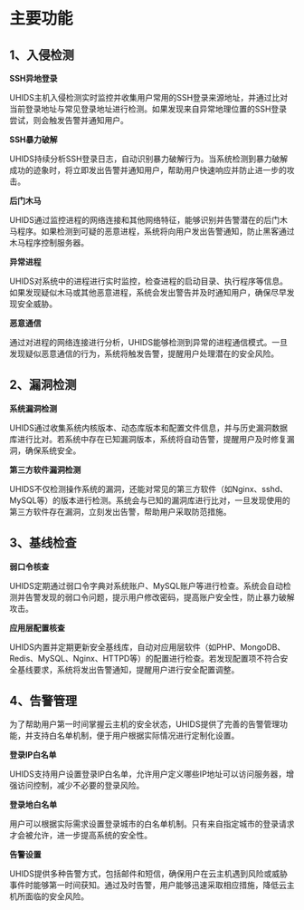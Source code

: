 

# 主要功能

## 1、入侵检测

**SSH异地登录**

UHIDS主机入侵检测实时监控并收集用户常用的SSH登录来源地址，并通过比对当前登录地址与常见登录地址进行检测。如果发现来自异常地理位置的SSH登录尝试，则会触发告警并通知用户。

**SSH暴力破解**

UHIDS持续分析SSH登录日志，自动识别暴力破解行为。当系统检测到暴力破解成功的迹象时，将立即发出告警并通知用户，帮助用户快速响应并防止进一步的攻击。

**后门木马**

UHIDS通过监控进程的网络连接和其他网络特征，能够识别并告警潜在的后门木马程序。如果检测到可疑的恶意进程，系统将向用户发出告警通知，防止黑客通过木马程序控制服务器。

**异常进程**

UHIDS对系统中的进程进行实时监控，检查进程的启动目录、执行程序等信息。如果发现疑似木马或其他恶意进程，系统会发出警告并及时通知用户，确保尽早发现安全威胁。

**恶意通信**

通过对进程的网络连接进行分析，UHIDS能够检测到异常的进程通信模式。一旦发现疑似恶意通信的行为，系统将触发告警，提醒用户处理潜在的安全风险。

## 2、漏洞检测

**系统漏洞检测**

UHIDS通过收集系统内核版本、动态库版本和配置文件信息，并与历史漏洞数据库进行比对。若系统中存在已知漏洞版本，系统将自动告警，提醒用户及时修复漏洞，确保系统安全。

**第三方软件漏洞检测**

UHIDS不仅检测操作系统的漏洞，还能对常见的第三方软件（如Nginx、sshd、MySQL等）的版本进行检测。系统会与已知的漏洞库进行比对，一旦发现使用的第三方软件存在漏洞，立刻发出告警，帮助用户采取防范措施。

## 3、基线检查

**弱口令核查**

UHIDS定期通过弱口令字典对系统账户、MySQL账户等进行检查。系统会自动检测并告警发现的弱口令问题，提示用户修改密码，提高账户安全性，防止暴力破解攻击。

**应用层配置核查**

UHIDS内置并定期更新安全基线库，自动对应用层软件（如PHP、MongoDB、Redis、MySQL、Nginx、HTTPD等）的配置进行检查。若发现配置项不符合安全基线要求，系统将发出告警通知，提醒用户进行安全配置调整。

## 4、告警管理

为了帮助用户第一时间掌握云主机的安全状态，UHIDS提供了完善的告警管理功能，并支持白名单机制，便于用户根据实际情况进行定制化设置。

**登录IP白名单**

UHIDS支持用户设置登录IP白名单，允许用户定义哪些IP地址可以访问服务器，增强访问控制，减少不必要的登录风险。

**登录地白名单**

用户可以根据实际需求设置登录城市的白名单机制。只有来自指定城市的登录请求才会被允许，进一步提高系统的安全性。

**告警设置**

UHIDS提供多种告警方式，包括邮件和短信，确保用户在云主机遇到风险或威胁事件时能够第一时间获知。通过及时告警，用户能够迅速采取相应措施，降低云主机所面临的安全风险。

